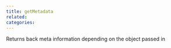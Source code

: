 ```yaml
---
title: getMetadata
related:
categories:
---
```


Returns back meta information depending on the object passed in